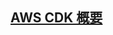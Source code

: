 ## [AWS CDK 概要](https://www.youtube.com/watch?v=BmCpa44rAXI&list=PLzWGOASvSx6FIwIC2X1nObr1KcMCBBlqY&index=2&ab_channel=AmazonWebServicesJapan%E5%85%AC%E5%BC%8F)
